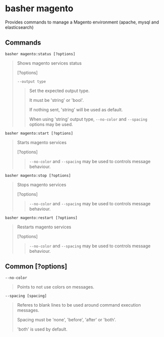 # basher magento

Provides commands to manage a Magento environment (apache, mysql and elasticsearch)

## Commands

`basher magento:status [?options]`

> Shows magento services status
>
> [?options]
>
> `--output type`
>
> > Set the expected output type.
> >
> > It must be 'string' or 'bool'.
> >
> > If nothing sent, 'string' will be used as default.
> >
> > When using 'string' output type, `--no-color` and `--spacing` options may be used.

`basher magento:start [?options]`

> Starts magento services
>
> [?options]
>
> > `--no-color` and `--spacing` may be used to controls message behaviour.

`basher magento:stop [?options]`

> Stops magento services
>
> [?options]
>
> > `--no-color` and `--spacing` may be used to controls message behaviour.

`basher magento:restart [?options]`

> Restarts magento services
>
> [?options]
>
> > `--no-color` and `--spacing` may be used to controls message behaviour.

## Common [?options]

`--no-color`

> Points to not use colors on messages.

`--spacing [spacing]`

> Referes to blank lines to be used around command execution messages.
>
> Spacing must be 'none', 'before', 'after' or 'both'.
>
> 'both' is used by default.
